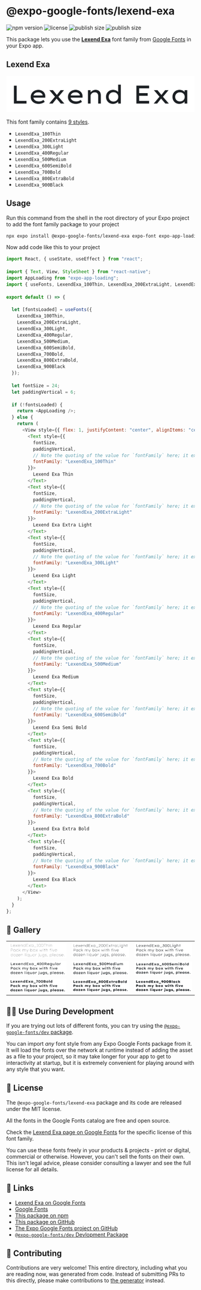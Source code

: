 # @expo-google-fonts/lexend-exa

![npm version](https://flat.badgen.net/npm/v/@expo-google-fonts/lexend-exa)
![license](https://flat.badgen.net/github/license/expo/google-fonts)
![publish size](https://flat.badgen.net/packagephobia/install/@expo-google-fonts/lexend-exa)
![publish size](https://flat.badgen.net/packagephobia/publish/@expo-google-fonts/lexend-exa)

This package lets you use the [**Lexend Exa**](https://fonts.google.com/specimen/Lexend+Exa) font family from [Google Fonts](https://fonts.google.com/) in your Expo app.

## Lexend Exa

![Lexend Exa](./font-family.png)

This font family contains [9 styles](#-gallery).

- `LexendExa_100Thin`
- `LexendExa_200ExtraLight`
- `LexendExa_300Light`
- `LexendExa_400Regular`
- `LexendExa_500Medium`
- `LexendExa_600SemiBold`
- `LexendExa_700Bold`
- `LexendExa_800ExtraBold`
- `LexendExa_900Black`

## Usage

Run this command from the shell in the root directory of your Expo project to add the font family package to your project

```sh
npx expo install @expo-google-fonts/lexend-exa expo-font expo-app-loading
```

Now add code like this to your project

```js
import React, { useState, useEffect } from "react";

import { Text, View, StyleSheet } from "react-native";
import AppLoading from "expo-app-loading";
import { useFonts, LexendExa_100Thin, LexendExa_200ExtraLight, LexendExa_300Light, LexendExa_400Regular, LexendExa_500Medium, LexendExa_600SemiBold, LexendExa_700Bold, LexendExa_800ExtraBold, LexendExa_900Black } from '@expo-google-fonts/lexend-exa';

export default () => {

  let [fontsLoaded] = useFonts({
    LexendExa_100Thin, 
    LexendExa_200ExtraLight, 
    LexendExa_300Light, 
    LexendExa_400Regular, 
    LexendExa_500Medium, 
    LexendExa_600SemiBold, 
    LexendExa_700Bold, 
    LexendExa_800ExtraBold, 
    LexendExa_900Black
  });

  let fontSize = 24;
  let paddingVertical = 6;

  if (!fontsLoaded) {
    return <AppLoading />;
  } else {
    return (
      <View style={{ flex: 1, justifyContent: "center", alignItems: "center" }}>
        <Text style={{
          fontSize,
          paddingVertical,
          // Note the quoting of the value for `fontFamily` here; it expects a string!
          fontFamily: "LexendExa_100Thin"
        }}>
          Lexend Exa Thin
        </Text>
        <Text style={{
          fontSize,
          paddingVertical,
          // Note the quoting of the value for `fontFamily` here; it expects a string!
          fontFamily: "LexendExa_200ExtraLight"
        }}>
          Lexend Exa Extra Light
        </Text>
        <Text style={{
          fontSize,
          paddingVertical,
          // Note the quoting of the value for `fontFamily` here; it expects a string!
          fontFamily: "LexendExa_300Light"
        }}>
          Lexend Exa Light
        </Text>
        <Text style={{
          fontSize,
          paddingVertical,
          // Note the quoting of the value for `fontFamily` here; it expects a string!
          fontFamily: "LexendExa_400Regular"
        }}>
          Lexend Exa Regular
        </Text>
        <Text style={{
          fontSize,
          paddingVertical,
          // Note the quoting of the value for `fontFamily` here; it expects a string!
          fontFamily: "LexendExa_500Medium"
        }}>
          Lexend Exa Medium
        </Text>
        <Text style={{
          fontSize,
          paddingVertical,
          // Note the quoting of the value for `fontFamily` here; it expects a string!
          fontFamily: "LexendExa_600SemiBold"
        }}>
          Lexend Exa Semi Bold
        </Text>
        <Text style={{
          fontSize,
          paddingVertical,
          // Note the quoting of the value for `fontFamily` here; it expects a string!
          fontFamily: "LexendExa_700Bold"
        }}>
          Lexend Exa Bold
        </Text>
        <Text style={{
          fontSize,
          paddingVertical,
          // Note the quoting of the value for `fontFamily` here; it expects a string!
          fontFamily: "LexendExa_800ExtraBold"
        }}>
          Lexend Exa Extra Bold
        </Text>
        <Text style={{
          fontSize,
          paddingVertical,
          // Note the quoting of the value for `fontFamily` here; it expects a string!
          fontFamily: "LexendExa_900Black"
        }}>
          Lexend Exa Black
        </Text>
      </View>
    );
  }
};
```

## 🔡 Gallery


||||
|-|-|-|
|![LexendExa_100Thin](./LexendExa_100Thin.ttf.png)|![LexendExa_200ExtraLight](./LexendExa_200ExtraLight.ttf.png)|![LexendExa_300Light](./LexendExa_300Light.ttf.png)||
|![LexendExa_400Regular](./LexendExa_400Regular.ttf.png)|![LexendExa_500Medium](./LexendExa_500Medium.ttf.png)|![LexendExa_600SemiBold](./LexendExa_600SemiBold.ttf.png)||
|![LexendExa_700Bold](./LexendExa_700Bold.ttf.png)|![LexendExa_800ExtraBold](./LexendExa_800ExtraBold.ttf.png)|![LexendExa_900Black](./LexendExa_900Black.ttf.png)||


## 👩‍💻 Use During Development

If you are trying out lots of different fonts, you can try using the [`@expo-google-fonts/dev` package](https://github.com/expo/google-fonts/tree/master/font-packages/dev#readme).

You can import _any_ font style from any Expo Google Fonts package from it. It will load the fonts over the network at runtime instead of adding the asset as a file to your project, so it may take longer for your app to get to interactivity at startup, but it is extremely convenient for playing around with any style that you want.


## 📖 License

The `@expo-google-fonts/lexend-exa` package and its code are released under the MIT license.

All the fonts in the Google Fonts catalog are free and open source.

Check the [Lexend Exa page on Google Fonts](https://fonts.google.com/specimen/Lexend+Exa) for the specific license of this font family.

You can use these fonts freely in your products & projects - print or digital, commercial or otherwise. However, you can't sell the fonts on their own. This isn't legal advice, please consider consulting a lawyer and see the full license for all details.

## 🔗 Links

- [Lexend Exa on Google Fonts](https://fonts.google.com/specimen/Lexend+Exa)
- [Google Fonts](https://fonts.google.com/)
- [This package on npm](https://www.npmjs.com/package/@expo-google-fonts/lexend-exa)
- [This package on GitHub](https://github.com/expo/google-fonts/tree/master/font-packages/lexend-exa)
- [The Expo Google Fonts project on GitHub](https://github.com/expo/google-fonts)
- [`@expo-google-fonts/dev` Devlopment Package](https://github.com/expo/google-fonts/tree/master/font-packages/dev)

## 🤝 Contributing

Contributions are very welcome! This entire directory, including what you are reading now, was generated from code. Instead of submitting PRs to this directly, please make contributions to [the generator](https://github.com/expo/google-fonts/tree/master/packages/generator) instead.
